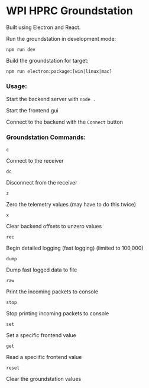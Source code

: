 # WPI HPRC Groundstation 

Built using Electron and React.

Run the groundstation in development mode:

```npm run dev```

Build the groundstation for target:

```npm run electron:package:[win|linux|mac]```

### Usage:

Start the backend server with `node .`

Start the frontend gui

Connect to the backend with the `Connect` button

### Groundstation Commands:

```
c
```

Connect to the receiver

```
dc
```

Disconnect from the receiver

```
z
```

Zero the telemetry values (may have to do this twice)

```
x
```

Clear backend offsets to unzero values

```
rec
```

Begin detailed logging (fast logging) (limited to 100,000)

```
dump
```

Dump fast logged data to file

```
raw
```

Print the incoming packets to console

```
stop
```

Stop printing incoming packets to console

```
set
```

Set a specific frontend value

```
get
```

Read a speciific frontend value

```
reset
```

Clear the groundstation values